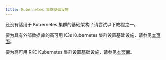 ```yaml
---
title: Kubernetes 集群基础设施
---
```


<head>
  <link rel="canonical" href="https://ranchermanager.docs.rancher.com/zh/how-to-guides/new-user-guides/infrastructure-setup"/>
</head>

还没有适用于 Kubernetes 集群的基础架构？请尝试以下教程之一。

要为具有外部数据库的高可用 K3s Kubernetes 集群设置基础设施，请参见[本页面](ha-k3s-kubernetes-cluster.md)。

要为高可用 RKE Kubernetes 集群设置基础设施，请参见[本页面](ha-rke1-kubernetes-cluster.md)。
